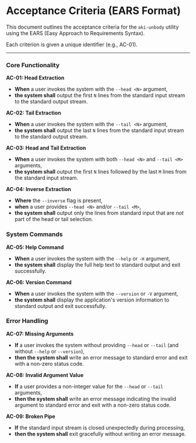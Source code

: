 # Acceptance Criteria (EARS Format)

This document outlines the acceptance criteria for the `aki-unbody` utility using the EARS (Easy Approach to Requirements Syntax).

Each criterion is given a unique identifier (e.g., AC-01).

--- 

### Core Functionality

**AC-01: Head Extraction**
- **When** a user invokes the system with the `--head <N>` argument,
- **the system shall** output the first `N` lines from the standard input stream to the standard output stream.

**AC-02: Tail Extraction**
- **When** a user invokes the system with the `--tail <N>` argument,
- **the system shall** output the last `N` lines from the standard input stream to the standard output stream.

**AC-03: Head and Tail Extraction**
- **When** a user invokes the system with both `--head <N>` and `--tail <M>` arguments,
- **the system shall** output the first `N` lines followed by the last `M` lines from the standard input stream.

**AC-04: Inverse Extraction**
- **Where** the `--inverse` flag is present,
- **when** a user provides `--head <N>` and/or `--tail <M>`,
- **the system shall** output only the lines from standard input that are *not* part of the head or tail selection.

### System Commands

**AC-05: Help Command**
- **When** a user invokes the system with the `--help` or `-H` argument,
- **the system shall** display the full help text to standard output and exit successfully.

**AC-06: Version Command**
- **When** a user invokes the system with the `--version` or `-V` argument,
- **the system shall** display the application's version information to standard output and exit successfully.

### Error Handling

**AC-07: Missing Arguments**
- **If** a user invokes the system without providing `--head` or `--tail` (and without `--help` or `--version`),
- **then the system shall** write an error message to standard error and exit with a non-zero status code.

**AC-08: Invalid Argument Value**
- **If** a user provides a non-integer value for the `--head` or `--tail` arguments,
- **then the system shall** write an error message indicating the invalid argument to standard error and exit with a non-zero status code.

**AC-09: Broken Pipe**
- **If** the standard input stream is closed unexpectedly during processing,
- **then the system shall** exit gracefully without writing an error message.
